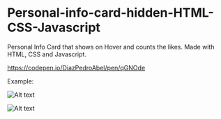 # Personal-info-card-hidden-HTML-CSS-Javascript
Personal Info Card that shows on Hover and counts the likes. Made with HTML, CSS and Javascript.

https://codepen.io/DiazPedroAbel/pen/qGNOde

Example:

![Alt text](relative/example/card0.jpg?raw=true "Title")

![Alt text](relative/example/card1.jpg?raw=true "Title")
